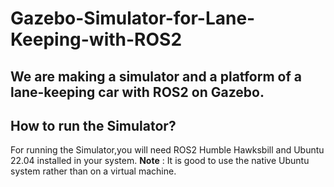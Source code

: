 # Gazebo-Simulator-for-Lane-Keeping-with-ROS2
## We are making a simulator and a platform of a lane-keeping car with ROS2 on Gazebo.

## How to run the Simulator?
For running the Simulator,you will need ROS2 Humble Hawksbill and Ubuntu 22.04 installed in your system. 
__Note__ : It is good to use the native Ubuntu system rather than on a virtual machine.
